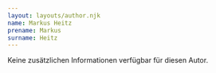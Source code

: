```yaml
---
layout: layouts/author.njk
name: Markus Heitz
prename: Markus
surname: Heitz
---
```

Keine zusätzlichen Informationen verfügbar für diesen Autor.
